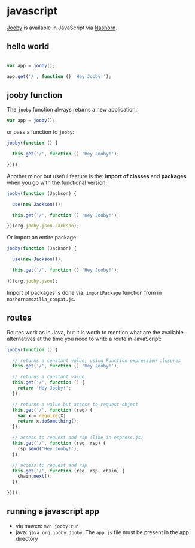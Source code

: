 # javascript

[Jooby](http://jooby.org) is available in JavaScript via [Nashorn](http://openjdk.java.net/projects/nashorn/).

## hello world

```js

var app = jooby();

app.get('/', function () 'Hey Jooby!');

```

## jooby function

The ```jooby``` function always returns a new application:

```js
var app = jooby();
```

or pass a function to ```jooby```:

```js
jooby(function () {

  this.get('/', function () 'Hey Jooby!');

})();
```

Another minor but useful feature is the: **import of classes** and **packages** when you go with the functional version:

```js
jooby(function (Jackson) {

  use(new Jackson());

  this.get('/', function () 'Hey Jooby!');

})(org.jooby.json.Jackson);
```

Or import an entire package:

```js
jooby(function (Jackson) {

  use(new Jackson());

  this.get('/', function () 'Hey Jooby!');

})(org.jooby.json);
```

Import of packages is done via: ```importPackage``` function from in ```nashorn:mozilla_compat.js```.

## routes

Routes work as in Java, but it is worth to mention what are the available alternatives at the time you need to write a route in JavaScript:

```js
jooby(function () {

  // returns a constant value, using Function expression closures
  this.get('/', function () 'Hey Jooby!');

  // returns a constant value
  this.get('/', function () {
    return 'Hey Jooby!';
  });

  // returns a value but access to request object
  this.get('/', function (req) {
    var x = require(X)
    return x.doSomething();
  });

  // access to request and rsp (like in express.js)
  this.get('/', function (req, rsp) {
    rsp.send('Hey Jooby!');
  });

  // access to request and rsp
  this.get('/', function (req, rsp, chain) {
    chain.next();
  });

})();
```

## running a javascript app

* via maven: ```mvn jooby:run```
* java: ```java org.jooby.Jooby```. The ```app.js``` file must be present in the app directory
